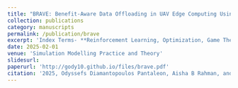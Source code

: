 ```yaml
---
title: "BRAVE: Benefit-Aware Data Offloading in UAV Edge Computing Using Multi-Agent Reinforcement Learning"
collection: publications
category: manuscripts
permalink: /publication/brave
excerpt: 'Index Terms- **Reinforcement Learning, Optimization, Game Theory**'
date: 2025-02-01
venue: 'Simulation Modelling Practice and Theory'
slidesurl: 
paperurl: 'http://gody10.github.io/files/brave.pdf'
citation: '2025, Odyssefs Diamantopoulos Pantaleon, Aisha B Rahman, and E. E. Tsiropoulou, "BRAVE: Benefit-Aware Data Offloading in UAV Edge Computing Using Multi-Agent Reinforcement Learning", Simulation Modelling Practice and Theory Journal, Accepted'
---
```



